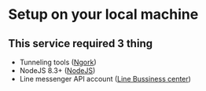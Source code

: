 # Setup on your local machine

## This service required 3 thing 
- Tunneling tools ([Ngork](https://ngrok.com/download))
- NodeJS 8.3+ ([NodeJS](https://nodejs.org/en/download/))
- Line messenger API account ([Line Bussiness center](https://business.line.me/th/companies/1574708/services/bot))
